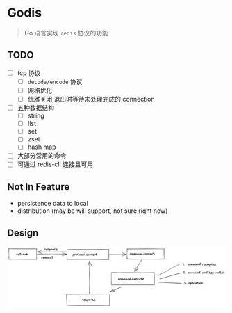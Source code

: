 # Godis

> Go  语言实现 `redis` 协议的功能

## TODO

- [ ] tcp 协议
  - [ ] `decode/encode` 协议
  - [ ] 网络优化
  - [ ] 优雅关闭,退出时等待未处理完成的 connection
- [ ] 五种数据结构
  - [ ] string
  - [ ] list
  - [ ] set
  - [ ] zset
  - [ ] hash map
- [ ] 大部分常用的命令
- [ ] 可通过 redis-cli 连接且可用

## Not In Feature

- persistence data to local
- distribution (may be will support, not sure right now)

## Design

![data transfer](./static/godis_data_transfer.png)
